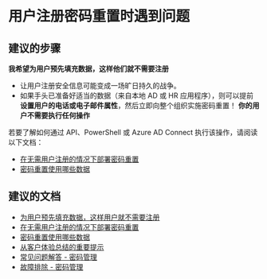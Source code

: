 <properties
    pageTitle="Problems with users registering for password reset"
    description="从客户体验总结的重要提示 - 提示 3"
    service="microsoft.aad"
    resource="Microsoft_AAD_IAM"
    authors="gahug"
    displayOrder="300"
    selfHelpType="resource"
    resourceTags="sspr_passwordreset"
    cloudEnvironments="public"
 />


# <a name="problems-with-users-registering-for-password-reset"></a>用户注册密码重置时遇到问题


## <a name="recommended-steps"></a>**建议的步骤**
**我希望为用户预先填充数据，这样他们就不需要注册**
* 让用户注册安全信息可能变成一场旷日持久的战争。
* 如果手头已准备好适当的数据（来自本地 AD 或 HR 应用程序），则可以提前**设置用户的电话或电子邮件属性**，然后立即向整个组织实施密码重置！ **你的用户不需要执行任何操作**

若要了解如何通过 API、PowerShell 或 Azure AD Connect 执行该操作，请阅读以下文档：

* [在无需用户注册的情况下部署密码重置](https://docs.microsoft.com/azure/active-directory/active-directory-passwords-learn-more#deploying-password-reset-without-requiring-end-user-registration)
* [密码重置使用哪些数据](https://docs.microsoft.com/azure/active-directory/active-directory-passwords-learn-more#what-data-is-used-by-password-reset)





## <a name="recommended-documents"></a>**建议的文档**

* [为用户预先填充数据，这样用户就不需要注册](https://docs.microsoft.com/azure/active-directory/active-directory-passwords-getting-started#tip-3-deployment---pre-populate-data-for-your-users-so-they-dont-have-to-register)
* [在无需用户注册的情况下部署密码重置](https://docs.microsoft.com/azure/active-directory/active-directory-passwords-learn-more#deploying-password-reset-without-requiring-end-user-registration)
* [密码重置使用哪些数据](https://docs.microsoft.com/azure/active-directory/active-directory-passwords-learn-more#what-data-is-used-by-password-reset)
* [从客户体验总结的重要提示](https://docs.microsoft.com/azure/active-directory/active-directory-passwords-getting-started#top-tips-from-our-customers-to-read-before-you-begin)
* [常见问题解答 - 密码管理](https://docs.microsoft.com/azure/active-directory/active-directory-passwords-faq)
* [故障排除 - 密码管理](https://docs.microsoft.com/azure/active-directory/active-directory-passwords-troubleshoot)

